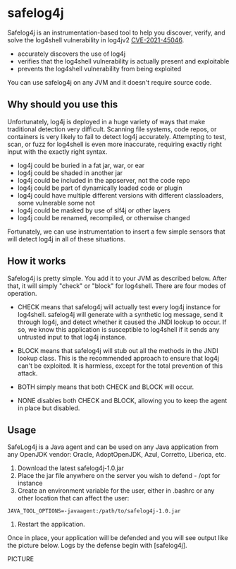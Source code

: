 # safelog4j

Safelog4j is an instrumentation-based tool to help you discover, verify, and solve the log4shell vulnerability in log4jv2 [CVE-2021-45046](https://cve.mitre.org/cgi-bin/cvename.cgi?name=CVE-2021-45046).

* accurately discovers the use of log4j
* verifies that the log4shell vulnerability is actually present and exploitable
* prevents the log4shell vulnerability from being exploited

You can use safelog4j on any JVM and it doesn't require source code.

## Why should you use this

Unfortunately, log4j is deployed in a huge variety of ways that make traditional detection very difficult. Scanning file systems, code repos, or containers is very likely to fail to detect log4j accurately. Attempting to test, scan, or fuzz for log4shell is even more inaccurate, requiring exactly right input with the exactly right syntax.

* log4j could be buried in a fat jar, war, or ear
* log4j could be shaded in another jar
* log4j could be included in the appserver, not the code repo
* log4j could be part of dynamically loaded code or plugin
* log4j could have multiple different versions with different classloaders, some vulnerable some not
* log4j could be masked by use of slf4j or other layers
* log4j could be renamed, recompiled, or otherwise changed

Fortunately, we can use instrumentation to insert a few simple sensors that will detect log4j in all of these situations.

## How it works

Safelog4j is pretty simple. You add it to your JVM as described below. After that, it will simply "check" or "block" for log4shell.  There are four modes of operation.

* CHECK means that safelog4j will actually test every log4j instance for log4shell. safelog4j will generate with a synthetic log message, send it through log4j, and detect whether it caused the JNDI lookup to occur.  If so, we know this application is susceptible to log4shell if it sends any untrusted input to that log4j instance.

* BLOCK means that safelog4j will stub out all the methods in the JNDI lookup class.  This is the recommended approach to ensure that log4j can't be exploited. It is harmless, except for the total prevention of this attack.

* BOTH simply means that both CHECK and BLOCK will occur.

* NONE disables both CHECK and BLOCK, allowing you to keep the agent in place but disabled.

## Usage

SafeLog4j is a Java agent and can be used on any Java application from any OpenJDK vendor: Oracle, AdoptOpenJDK, Azul, Corretto, Liberica, etc.

1. Download the latest safelog4j-1.0.jar
1. Place the jar file anywhere on the server you wish to defend - /opt for instance
1. Create an environment variable for the user, either in .bashrc or any other location that can affect the user:
  ```shell
  JAVA_TOOL_OPTIONS=-javaagent:/path/to/safelog4j-1.0.jar
  ```
1. Restart the application.

Once in place, your application will be defended and you will see output like the picture below. Logs by the defense begin with [safelog4j].

PICTURE


